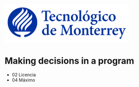 ![Tec de Monterrey](images/logotecmty.png)
# Making decisions in a program

- 02 Licencia
- 04 Máximo